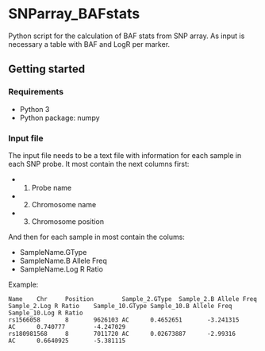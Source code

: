 # SNParray_BAFstats

Python script for the calculation of BAF stats from SNP array. As input is necessary a table with BAF and LogR per marker.

## Getting started

### Requirements

- Python 3
- Python package: numpy

### Input file

The input file needs to be a text file with information for each sample in each SNP probe. It most contain the next columns first:

- 1) Probe name
- 2) Chromosome name
- 3) Chromosome position

And then for each sample in most contain the colums:

- SampleName.GType
- SampleName.B Allele Freq
- SampleName.Log R Ratio

Example:

```
Name    Chr     Position        Sample_2.GType  Sample_2.B Allele Freq  Sample_2.Log R Ratio    Sample_10.GType Sample_10.B Allele Freq Sample_10.Log R Ratio
rs1566058       8       9626103 AC      0.4652651       -3.241315       AC      0.740777        -4.247029
rs180981568     8       7011720 AC      0.02673887      -2.99316        AC      0.6640925       -5.381115
```
